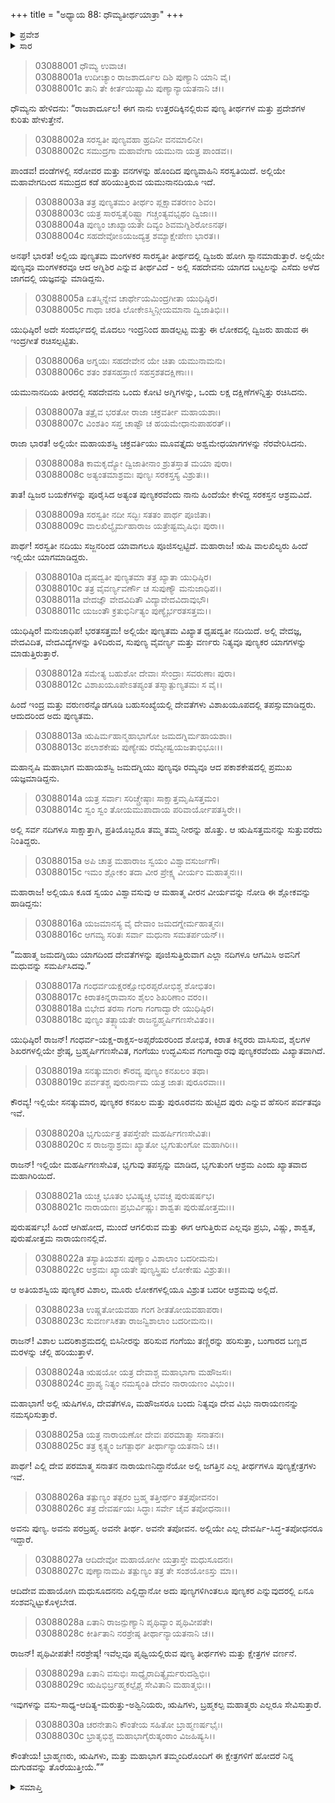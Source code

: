 +++
title = "ಅಧ್ಯಾಯ 88: ಧೌಮ್ಯತೀರ್ಥಯಾತ್ರಾ"
+++

<details><summary>ಪ್ರವೇಶ</summary>


।।   ಓಂ ಓಂ ನಮೋ ನಾರಾಯಣಾಯ।।   ಶ್ರೀ ವೇದವ್ಯಾಸಾಯ ನಮಃ ।।

ಶ್ರೀ ಕೃಷ್ಣದ್ವೈಪಾಯನ ವೇದವ್ಯಾಸ ವಿರಚಿತ  

**ಶ್ರೀ ಮಹಾಭಾರತ**

**ಆರಣ್ಯಕ ಪರ್ವ**

**ತೀರ್ಥಯಾತ್ರಾ ಪರ್ವ**

**ಅಧ್ಯಾಯ 88**

</details>


<details><summary>ಸಾರ</summary>

ಧೌಮ್ಯನು ಯುಧಿಷ್ಠಿರನಿಗೆ ಉತ್ತರದಿಕ್ಕಿನಲ್ಲಿರುವ ತೀರ್ಥಕ್ಷೇತ್ರಗಳ ಕುರಿತು ಹೇಳಿದುದು (1-30).

</details>


> 03088001 ಧೌಮ್ಯ ಉವಾಚ।  
03088001a ಉದೀಚ್ಯಾಂ ರಾಜಶಾರ್ದೂಲ ದಿಶಿ ಪುಣ್ಯಾನಿ ಯಾನಿ ವೈ।  
03088001c ತಾನಿ ತೇ ಕೀರ್ತಯಿಷ್ಯಾಮಿ ಪುಣ್ಯಾನ್ಯಾಯತನಾನಿ ಚ।।

ಧೌಮ್ಯನು ಹೇಳಿದನು: “ರಾಜಶಾರ್ದೂಲ! ಈಗ ನಾನು ಉತ್ತರದಿಕ್ಕಿನಲ್ಲಿರುವ  ಪುಣ್ಯ ತೀರ್ಥಗಳ ಮತ್ತು ಪ್ರದೇಶಗಳ ಕುರಿತು ಹೇಳುತ್ತೇನೆ.

> 03088002a ಸರಸ್ವತೀ ಪುಣ್ಯವಹಾ ಹ್ರದಿನೀ ವನಮಾಲಿನೀ।  
03088002c ಸಮುದ್ರಗಾ ಮಹಾವೇಗಾ ಯಮುನಾ ಯತ್ರ ಪಾಂಡವ।।

ಪಾಂಡವ! ದಂಡೆಗಳಲ್ಲಿ ಸರೋವರ ಮತ್ತು ವನಗಳನ್ನು ಹೊಂದಿದ ಪುಣ್ಯವಾಹಿನಿ ಸರಸ್ವತಿಯಿದೆ. ಅಲ್ಲಿಯೇ ಮಹಾವೇಗದಿಂದ ಸಮುದ್ರದ ಕಡೆ ಹರಿಯುತ್ತಿರುವ ಯಮುನಾನದಿಯೂ ಇದೆ.

> 03088003a ತತ್ರ ಪುಣ್ಯತಮಂ ತೀರ್ಥಂ ಪ್ಲಕ್ಷಾವತರಣಂ ಶಿವಂ।  
03088003c ಯತ್ರ ಸಾರಸ್ವತೈರಿಷ್ಟ್ವಾ ಗಚ್ಚಂತ್ಯವಭೃಥಂ ದ್ವಿಜಾಃ।।  
03088004a ಪುಣ್ಯಂ ಚಾಖ್ಯಾಯತೇ ದಿವ್ಯಂ ಶಿವಮಗ್ನಿಶಿರೋಽನಘ।  
03088004c ಸಹದೇವೋಽಯಜದ್ಯತ್ರ ಶಮ್ಯಾಕ್ಷೇಪೇಣ ಭಾರತ।।

ಅನಘ! ಭಾರತ! ಅಲ್ಲಿಯ ಪುಣ್ಯತಮ ಮಂಗಳಕರ ಸಾರಸ್ವತೀ ತೀರ್ಥದಲ್ಲಿ ದ್ವಿಜರು ಹೋಗಿ ಸ್ನಾನಮಾಡುತ್ತಾರೆ. ಅಲ್ಲಿಯೇ ಪುಣ್ಯವೂ ಮಂಗಳಕರವೂ ಆದ ಅಗ್ನಿಶಿರ ಎನ್ನುವ ತೀರ್ಥವಿದೆ - ಅಲ್ಲಿ ಸಹದೇವನು ಯಾಗದ ಬಟ್ಟಲನ್ನು ಎಸೆದು ಅಳೆದ ಜಾಗದಲ್ಲಿ ಯಜ್ಞವನ್ನು ಮಾಡಿದ್ದನು.

> 03088005a ಏತಸ್ಮಿನ್ನೇವ ಚಾರ್ಥೇಯಮಿಂದ್ರಗೀತಾ ಯುಧಿಷ್ಠಿರ।  
03088005c ಗಾಥಾ ಚರತಿ ಲೋಕೇಽಸ್ಮಿನ್ಗೀಯಮಾನಾ ದ್ವಿಜಾತಿಭಿಃ।।

ಯುಧಿಷ್ಠಿರ! ಅದೇ ಸಂದರ್ಭದಲ್ಲಿ ಮೊದಲು ಇಂದ್ರನಿಂದ ಹಾಡಲ್ಪಟ್ಟ ಮತ್ತು ಈ ಲೋಕದಲ್ಲಿ ದ್ವಿಜರು ಹಾಡುವ ಈ ಇಂದ್ರಗೀತೆ ರಚಿಸಲ್ಪಟ್ಟಿತು.

> 03088006a ಅಗ್ನಯಃ ಸಹದೇವೇನ ಯೇ ಚಿತಾ ಯಮುನಾಮನು।  
03088006c ಶತಂ ಶತಸಹಸ್ರಾಣಿ ಸಹಸ್ರಶತದಕ್ಷಿಣಾಃ।।

ಯಮುನಾನದಿಯ ತೀರದಲ್ಲಿ ಸಹದೇವನು ಒಂದು ಕೋಟಿ ಅಗ್ನಿಗಳನ್ನು, ಒಂದು ಲಕ್ಷ ದಕ್ಷಿಣೆಗಳನ್ನಿತ್ತು ರಚಿಸಿದನು.

> 03088007a ತತ್ರೈವ ಭರತೋ ರಾಜಾ ಚಕ್ರವರ್ತೀ ಮಹಾಯಶಾಃ।   
03088007c ವಿಂಶತಿಂ ಸಪ್ತ ಚಾಷ್ಟೌ ಚ ಹಯಮೇಧಾನುಪಾಹರತ್।।

ರಾಜಾ ಭಾರತ! ಅಲ್ಲಿಯೇ ಮಹಾಯಶಸ್ವಿ ಚಕ್ರವರ್ತಿಯು ಮೂವತ್ತೈದು ಅಶ್ವಮೇಧಯಾಗಗಳನ್ನು ನೆರವೇರಿಸಿದನು.

> 03088008a ಕಾಮಕೃದ್ಯೋ ದ್ವಿಜಾತೀನಾಂ ಶ್ರುತಸ್ತಾತ ಮಯಾ ಪುರಾ।  
03088008c ಅತ್ಯಂತಮಾಶ್ರಮಃ ಪುಣ್ಯಃ ಸರಕಸ್ತಸ್ಯ ವಿಶ್ರುತಃ।।

ತಾತ! ದ್ವಿಜರ ಬಯಕೆಗಳನ್ನು ಪೂರೈಸಿದ ಅತ್ಯಂತ ಪುಣ್ಯಕರವೆಂದು ನಾನು ಹಿಂದೆಯೇ ಕೇಳಿದ್ದ ಸರಕಸ್ತನ ಆಶ್ರಮವಿದೆ.

> 03088009a ಸರಸ್ವತೀ ನದೀ ಸದ್ಭಿಃ ಸತತಂ ಪಾರ್ಥ ಪೂಜಿತಾ।  
03088009c ವಾಲಖಿಲ್ಯೈರ್ಮಹಾರಾಜ ಯತ್ರೇಷ್ಟಮೃಷಿಭಿಃ ಪುರಾ।।

ಪಾರ್ಥ! ಸರಸ್ವತೀ ನದಿಯು ಸಜ್ಜನರಿಂದ ಯಾವಾಗಲೂ ಪೂಜಿಸಲ್ಪಟ್ಟಿದೆ. ಮಹಾರಾಜ! ಋಷಿ ವಾಲಖಿಲ್ಯರು ಹಿಂದೆ ಇಲ್ಲಿಯೇ ಯಾಗಮಾಡಿದ್ದರು.

> 03088010a ದೃಷದ್ವತೀ ಪುಣ್ಯತಮಾ ತತ್ರ ಖ್ಯಾತಾ ಯುಧಿಷ್ಠಿರ।   
03088010c ತತ್ರ ವೈವರ್ಣ್ಯವರ್ಣೌ ಚ ಸುಪುಣ್ಯೌ ಮನುಜಾಧಿಪ।।  
03088011a ವೇದಜ್ಞೌ ವೇದವಿದಿತೌ ವಿದ್ಯಾವೇದವಿದಾವುಭೌ।  
03088011c ಯಜಂತೌ ಕ್ರತುಭಿರ್ನಿತ್ಯಂ ಪುಣ್ಯೈರ್ಭರತಸತ್ತಮ।।

ಯುಧಿಷ್ಠಿರ! ಮನುಜಾಧಿಪ! ಭರತಸತ್ತಮ! ಅಲ್ಲಿಯೇ ಪುಣ್ಯತಮ ವಿಖ್ಯಾತ ಧೃಷದ್ವತೀ ನದಿಯಿದೆ. ಅಲ್ಲಿ ವೇದಜ್ಞ, ವೇದವಿದಿತ, ವೇದವಿದ್ಯೆಗಳನ್ನು ತಿಳಿದಿರುವ, ಸುಪುಣ್ಯ ವೈವರ್ಣ್ಯ ಮತ್ತು ವರ್ಣರು ನಿತ್ಯವೂ ಪುಣ್ಯಕರ ಯಾಗಗಳನ್ನು ಮಾಡುತ್ತಿರುತ್ತಾರೆ.

> 03088012a ಸಮೇತ್ಯ ಬಹುಶೋ ದೇವಾಃ ಸೇಂದ್ರಾಃ ಸವರುಣಾಃ ಪುರಾ।  
03088012c ವಿಶಾಖಯೂಪೇಽತಪ್ಯಂತ ತಸ್ಮಾತ್ಪುಣ್ಯತಮಃ ಸ ವೈ।।

ಹಿಂದೆ ಇಂದ್ರ ಮತ್ತು ವರುಣರನ್ನೊಡಗೂಡಿ ಬಹುಸಂಖ್ಯೆಯಲ್ಲಿ ದೇವತೆಗಳು ವಿಶಾಖಯೂಪದಲ್ಲಿ ತಪಸ್ಸುಮಾಡಿದ್ದರು. ಆದುದರಿಂದ ಅದು ಪುಣ್ಯತಮ.

> 03088013a ಋಷಿರ್ಮಹಾನ್ಮಹಾಭಾಗೋ ಜಮದಗ್ನಿರ್ಮಹಾಯಶಾಃ।   
03088013c ಪಲಾಶಕೇಷು ಪುಣ್ಯೇಷು ರಮ್ಯೇಷ್ವಯಜತಾಭಿಭೂಃ।।

ಮಹಾನೃಷಿ ಮಹಾಭಾಗ ಮಹಾಯಶಸ್ವಿ ಜಮದಗ್ನಿಯು ಪುಣ್ಯವೂ ರಮ್ಯವೂ ಆದ ಪಕಾಶಕೇಷದಲ್ಲಿ ಪ್ರಮುಖ ಯಜ್ಞಮಾಡಿದ್ದನು.

> 03088014a ಯತ್ರ ಸರ್ವಾಃ ಸರಿಚ್ಚ್ರೇಷ್ಠಾಃ ಸಾಕ್ಷಾತ್ತಮೃಷಿಸತ್ತಮಂ।  
03088014c ಸ್ವಂ ಸ್ವಂ ತೋಯಮುಪಾದಾಯ ಪರಿವಾರ್ಯೋಪತಸ್ಥಿರೇ।।

ಅಲ್ಲಿ ಸರ್ವ ನದಿಗಳೂ ಸಾಕ್ಷಾತ್ತಾಗಿ, ಪ್ರತಿಯೊಬ್ಬರೂ ತಮ್ಮ ತಮ್ಮ ನೀರನ್ನು ಹೊತ್ತು. ಆ ಋಷಿಸತ್ತಮನನ್ನು ಸುತ್ತುವರೆದು ನಿಂತಿದ್ದರು.

> 03088015a ಅಪಿ ಚಾತ್ರ ಮಹಾರಾಜ ಸ್ವಯಂ ವಿಶ್ವಾವಸುರ್ಜಗೌ।  
03088015c ಇಮಂ ಶ್ಲೋಕಂ ತದಾ ವೀರ ಪ್ರೇಕ್ಷ್ಯ ವೀರ್ಯಂ ಮಹಾತ್ಮನಃ।।

ಮಹಾರಾಜ! ಅಲ್ಲಿಯೂ ಕೂಡ ಸ್ವಯಂ ವಿಶ್ವಾವಸುವು ಆ ಮಹಾತ್ಮ ವೀರನ ವೀರ್ಯವನ್ನು ನೋಡಿ ಈ ಶ್ಲೋಕವನ್ನು ಹಾಡಿದ್ದನು:

> 03088016a ಯಜಮಾನಸ್ಯ ವೈ ದೇವಾಂ ಜಮದಗ್ನೇರ್ಮಹಾತ್ಮನಃ।   
03088016c ಆಗಮ್ಯ ಸರಿತಃ ಸರ್ವಾ ಮಧುನಾ ಸಮತರ್ಪಯನ್।।

“ಮಹಾತ್ಮ ಜಮದಗ್ನಿಯು ಯಾಗದಿಂದ ದೇವತೆಗಳನ್ನು ಪೂಜಿಸುತ್ತಿರುವಾಗ ಎಲ್ಲಾ ನದಿಗಳೂ ಆಗಮಿಸಿ ಅವನಿಗೆ ಮಧುವನ್ನು ಸಮರ್ಪಿಸಿದವು.”

> 03088017a ಗಂಧರ್ವಯಕ್ಷರಕ್ಷೋಭಿರಪ್ಸರೋಭಿಶ್ಚ ಶೋಭಿತಂ।  
03088017c ಕಿರಾತಕಿನ್ನರಾವಾಸಂ ಶೈಲಂ ಶಿಖರಿಣಾಂ ವರಂ।।  
03088018a ಬಿಭೇದ ತರಸಾ ಗಂಗಾ ಗಂಗಾದ್ವಾರೇ ಯುಧಿಷ್ಠಿರ।  
03088018c ಪುಣ್ಯಂ ತತ್ಖ್ಯಾಯತೇ ರಾಜನ್ಬ್ರಹ್ಮರ್ಷಿಗಣಸೇವಿತಂ।।

ಯುಧಿಷ್ಠಿರ! ರಾಜನ್! ಗಂಧರ್ವ-ಯಕ್ಷ-ರಾಕ್ಷಸ-ಅಪ್ಸರೆಯರರಿಂದ ಶೋಭಿತ, ಕಿರಾತ ಕಿನ್ನರರು ವಾಸಿಸುವ, ಶೈಲಗಳ ಶಿಖರಗಳಲ್ಲಿಯೇ ಶ್ರೇಷ್ಠ, ಬ್ರಹ್ಮರ್ಷಿಗಣಸೇವಿತ, ಗಂಗೆಯು ಉದ್ಭವಿಸುವ ಗಂಗಾದ್ವಾರವು ಪುಣ್ಯಕರವೆಂದು ವಿಖ್ಯಾತವಾಗಿದೆ.

> 03088019a ಸನತ್ಕುಮಾರಃ ಕೌರವ್ಯ ಪುಣ್ಯಂ ಕನಖಲಂ ತಥಾ।  
03088019c ಪರ್ವತಶ್ಚ ಪುರುರ್ನಾಮ ಯತ್ರ ಜಾತಃ ಪುರೂರವಾಃ।।

ಕೌರವ್ಯ! ಇಲ್ಲಿಯೇ ಸನತ್ಕುಮಾರ, ಪುಣ್ಯಕರ ಕನಖಲ ಮತ್ತು ಪುರೂರವನು ಹುಟ್ಟಿದ ಪುರು ಎನ್ನುವ ಹೆಸರಿನ ಪರ್ವತವೂ ಇವೆ.

> 03088020a ಭೃಗುರ್ಯತ್ರ ತಪಸ್ತೇಪೇ ಮಹರ್ಷಿಗಣಸೇವಿತಃ।   
03088020c ಸ ರಾಜನ್ನಾಶ್ರಮಃ ಖ್ಯಾತೋ ಭೃಗುತುಂಗೋ ಮಹಾಗಿರಿಃ।।

ರಾಜನ್! ಇಲ್ಲಿಯೇ ಮಹರ್ಷಿಗಣಸೇವಿತ, ಭೃಗುವು ತಪಸ್ಸನ್ನು ಮಾಡಿದ, ಭೃಗುತುಂಗ ಆಶ್ರಮ ಎಂದು ಖ್ಯಾತವಾದ ಮಹಾಗಿರಿಯಿದೆ.

> 03088021a ಯಚ್ಚ ಭೂತಂ ಭವಿಷ್ಯಚ್ಚ ಭವಚ್ಚ ಪುರುಷರ್ಷಭ।  
03088021c ನಾರಾಯಣಃ ಪ್ರಭುರ್ವಿಷ್ಣುಃ ಶಾಶ್ವತಃ ಪುರುಷೋತ್ತಮಃ।।

ಪುರುಷರ್ಷಭ! ಹಿಂದೆ ಆಗಿಹೋದ, ಮುಂದೆ ಆಗಲಿರುವ ಮತ್ತು ಈಗ ಆಗುತ್ತಿರುವ ಎಲ್ಲವೂ ಪ್ರಭು, ವಿಷ್ಣು, ಶಾಶ್ವತ, ಪುರುಷೋತ್ತಮ ನಾರಾಯಣನಲ್ಲಿವೆ.

> 03088022a ತಸ್ಯಾತಿಯಶಸಃ ಪುಣ್ಯಾಂ ವಿಶಾಲಾಂ ಬದರೀಮನು।  
03088022c ಆಶ್ರಮಃ ಖ್ಯಾಯತೇ ಪುಣ್ಯಸ್ತ್ರಿಷು ಲೋಕೇಷು ವಿಶ್ರುತಃ।।

ಆ ಅತಿಯಶಸ್ವಿಯ ಪುಣ್ಯಕರ ವಿಶಾಲ, ಮೂರು ಲೋಕಗಳಲ್ಲಿಯೂ ವಿಶ್ರುತ ಬದರೀ ಆಶ್ರಮವು ಅಲ್ಲಿದೆ.

> 03088023a ಉಷ್ಣತೋಯವಹಾ ಗಂಗ ಶೀತತೋಯವಹಾಪರಾ।   
03088023c ಸುವರ್ಣಸಿಕತಾ ರಾಜನ್ವಿಶಾಲಾಂ ಬದರೀಮನು।।

ರಾಜನ್! ವಿಶಾಲ ಬದರಿಕಾಶ್ರಮದಲ್ಲಿ ಬಿಸಿನೀರನ್ನು ಹರಿಸುವ ಗಂಗೆಯು ತಣ್ಣಿರನ್ನು ಹರಿಸುತ್ತಾ, ಬಂಗಾರದ ಬಣ್ಣದ ಮರಳನ್ನು ಚೆಲ್ಲಿ ಹರಿಯುತ್ತಾಳೆ.

> 03088024a ಋಷಯೋ ಯತ್ರ ದೇವಾಶ್ಚ ಮಹಾಭಾಗಾ ಮಹೌಜಸಃ।  
03088024c ಪ್ರಾಪ್ಯ ನಿತ್ಯಂ ನಮಸ್ಯಂತಿ ದೇವಂ ನಾರಾಯಣಂ ವಿಭುಂ।।

ಮಹಾಭಾಗ! ಅಲ್ಲಿ ಋಷಿಗಳೂ, ದೇವತೆಗಳೂ, ಮಹೌಜಸರೂ ಬಂದು ನಿತ್ಯವೂ ದೇವ ವಿಭು ನಾರಾಯಣನನ್ನು ನಮಸ್ಕರಿಸುತ್ತಾರೆ.

> 03088025a ಯತ್ರ ನಾರಾಯಣೋ ದೇವಃ ಪರಮಾತ್ಮಾ ಸನಾತನಃ।  
03088025c ತತ್ರ ಕೃತ್ಸ್ನಂ ಜಗತ್ಪಾರ್ಥ ತೀರ್ಥಾನ್ಯಾಯತನಾನಿ ಚ।।

ಪಾರ್ಥ! ಎಲ್ಲಿ ದೇವ ಪರಮಾತ್ಮ ಸನಾತನ ನಾರಾಯಣನಿದ್ದಾನೆಯೋ ಅಲ್ಲಿ ಜಗತ್ತಿನ ಎಲ್ಲ ತೀರ್ಥಗಳೂ ಪುಣ್ಯಕ್ಷೇತ್ರಗಳು ಇವೆ.

> 03088026a ತತ್ಪುಣ್ಯಂ ತತ್ಪರಂ ಬ್ರಹ್ಮ ತತ್ತೀರ್ಥಂ ತತ್ತಪೋವನಂ।   
03088026c ತತ್ರ ದೇವರ್ಷಯಃ ಸಿದ್ಧಾಃ ಸರ್ವೇ ಚೈವ ತಪೋಧನಾಃ।।

ಅವನು ಪುಣ್ಯ. ಅವನು ಪರಬ್ರಹ್ಮ. ಅವನೇ ತೀರ್ಥ. ಅವನೇ ತಪೋವನ. ಅಲ್ಲಿಯೇ ಎಲ್ಲ ದೇವರ್ಷಿ-ಸಿದ್ಧ-ತಪೋಧನರೂ ಇದ್ದಾರೆ.

> 03088027a ಆದಿದೇವೋ ಮಹಾಯೋಗೀ ಯತ್ರಾಸ್ತೇ ಮಧುಸೂದನಃ।  
03088027c ಪುಣ್ಯಾನಾಮಪಿ ತತ್ಪುಣ್ಯಂ ತತ್ರ ತೇ ಸಂಶಯೋಽಸ್ತು ಮಾ।।

ಆದಿದೇವ ಮಹಾಯೋಗಿ ಮಧುಸೂದನನು ಎಲ್ಲಿದ್ದಾನೋ ಅದು ಪುಣ್ಯಗಳಿಗಿಂತಲೂ ಪುಣ್ಯಕರ ಎನ್ನುವುದರಲ್ಲಿ ಏನೂ ಸಂಶವನ್ನಿಟ್ಟುಕೊಳ್ಳಬೇಡ.

> 03088028a ಏತಾನಿ ರಾಜನ್ಪುಣ್ಯಾನಿ ಪೃಥಿವ್ಯಾಂ ಪೃಥಿವೀಪತೇ।  
03088028c ಕೀರ್ತಿತಾನಿ ನರಶ್ರೇಷ್ಠ ತೀರ್ಥಾನ್ಯಾಯತನಾನಿ ಚ।।

ರಾಜನ್! ಪೃಥಿವೀಪತೇ! ನರಶ್ರೇಷ್ಠ! ಇವೆಲ್ಲವೂ ಪೃಥ್ವಿಯಲ್ಲಿರುವ ಪುಣ್ಯ ತೀರ್ಥಗಳು ಮತ್ತು ಕ್ಷೇತ್ರಗಳ ವರ್ಣನೆ.

> 03088029a ಏತಾನಿ ವಸುಭಿಃ ಸಾಧ್ಯೈರಾದಿತ್ಯೈರ್ಮರುದಶ್ವಿಭಿಃ।   
03088029c ಋಷಿಭಿರ್ಬ್ರಹ್ಮಕಲ್ಪೈಶ್ಚ ಸೇವಿತಾನಿ ಮಹಾತ್ಮಭಿಃ।।

ಇವುಗಳನ್ನು ವಸು-ಸಾಧ್ಯ-ಆದಿತ್ಯ-ಮರುತ್ತು-ಅಶ್ವಿನಿಯರು, ಋಷಿಗಳು, ಬ್ರಹ್ಮಕಲ್ಪ ಮಹಾತ್ಮರು ಎಲ್ಲರೂ ಸೇವಿಸುತ್ತಾರೆ.

> 03088030a ಚರನೇತಾನಿ ಕೌಂತೇಯ ಸಹಿತೋ ಬ್ರಾಹ್ಮಣರ್ಷಭೈಃ।  
03088030c ಭ್ರಾತೃಭಿಶ್ಚ ಮಹಾಭಾಗೈರುತ್ಕಂಠಾಂ ವಿಜಹಿಷ್ಯಸಿ।।

ಕೌಂತೇಯ! ಬ್ರಾಹ್ಮಣರು, ಋಷಿಗಳು, ಮತ್ತು ಮಹಾಭಾಗ ತಮ್ಮಂದಿರೊಂದಿಗೆ ಈ ಕ್ಷೇತ್ರಗಳಿಗೆ ಹೋದರೆ ನಿನ್ನ ದುಗುಡವನ್ನು ತೊರೆಯುತ್ತೀಯೆ.””

<details><summary>ಸಮಾಪ್ತಿ</summary>

ಇತಿ ಶ್ರೀ ಮಹಾಭಾರತೇ ಆರಣ್ಯಕಪರ್ವಣಿ ತೀರ್ಥಯಾತ್ರಾಪರ್ವಣಿ ಧೌಮ್ಯತೀರ್ಥಯಾತ್ರಾಯಾಂ ಅಷ್ಟಾಶೀತಿತಮೋಽಧ್ಯಾಯಃ।  
ಇದು ಮಹಾಭಾರತದ ಆರಣ್ಯಕಪರ್ವದಲ್ಲಿ ತೀರ್ಥಯಾತ್ರಾಪರ್ವದಲ್ಲಿ ಧೌಮ್ಯತೀರ್ಥಯಾತ್ರಾ ಎನ್ನುವ ಎಂಭತ್ತೆಂಟನೆಯ ಅಧ್ಯಾಯವು.


</details>
